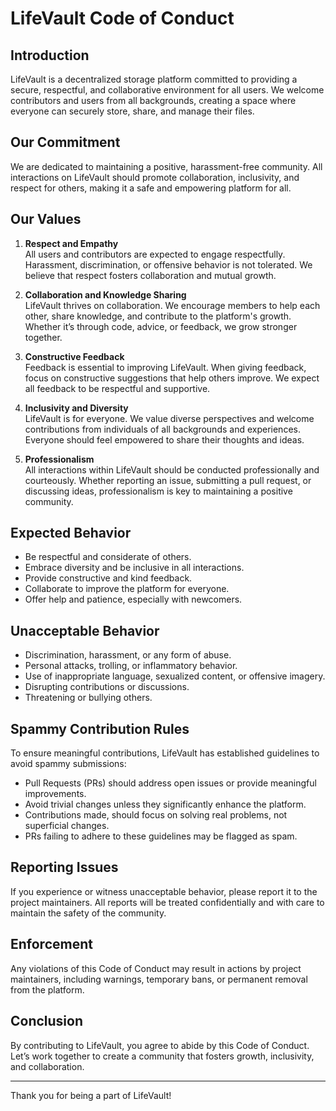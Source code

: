 # LifeVault Code of Conduct

## Introduction

LifeVault is a decentralized storage platform committed to providing a secure, respectful, and collaborative environment for all users. We welcome contributors and users from all backgrounds, creating a space where everyone can securely store, share, and manage their files.

## Our Commitment

We are dedicated to maintaining a positive, harassment-free community. All interactions on LifeVault should promote collaboration, inclusivity, and respect for others, making it a safe and empowering platform for all.

## Our Values

1. **Respect and Empathy**  
   All users and contributors are expected to engage respectfully. Harassment, discrimination, or offensive behavior is not tolerated. We believe that respect fosters collaboration and mutual growth.

2. **Collaboration and Knowledge Sharing**  
   LifeVault thrives on collaboration. We encourage members to help each other, share knowledge, and contribute to the platform's growth. Whether it’s through code, advice, or feedback, we grow stronger together.

3. **Constructive Feedback**  
   Feedback is essential to improving LifeVault. When giving feedback, focus on constructive suggestions that help others improve. We expect all feedback to be respectful and supportive.

4. **Inclusivity and Diversity**  
   LifeVault is for everyone. We value diverse perspectives and welcome contributions from individuals of all backgrounds and experiences. Everyone should feel empowered to share their thoughts and ideas.

5. **Professionalism**  
   All interactions within LifeVault should be conducted professionally and courteously. Whether reporting an issue, submitting a pull request, or discussing ideas, professionalism is key to maintaining a positive community.

## Expected Behavior

- Be respectful and considerate of others.
- Embrace diversity and be inclusive in all interactions.
- Provide constructive and kind feedback.
- Collaborate to improve the platform for everyone.
- Offer help and patience, especially with newcomers.

## Unacceptable Behavior

- Discrimination, harassment, or any form of abuse.
- Personal attacks, trolling, or inflammatory behavior.
- Use of inappropriate language, sexualized content, or offensive imagery.
- Disrupting contributions or discussions.
- Threatening or bullying others.

## Spammy Contribution Rules

To ensure meaningful contributions, LifeVault has established guidelines to avoid spammy submissions:

- Pull Requests (PRs) should address open issues or provide meaningful improvements.
- Avoid trivial changes unless they significantly enhance the platform.
- Contributions made, should focus on solving real problems, not superficial changes.
- PRs failing to adhere to these guidelines may be flagged as spam.

## Reporting Issues

If you experience or witness unacceptable behavior, please report it to the project maintainers. All reports will be treated confidentially and with care to maintain the safety of the community.

## Enforcement

Any violations of this Code of Conduct may result in actions by project maintainers, including warnings, temporary bans, or permanent removal from the platform.

## Conclusion

By contributing to LifeVault, you agree to abide by this Code of Conduct. Let’s work together to create a community that fosters growth, inclusivity, and collaboration.

---

Thank you for being a part of LifeVault!

